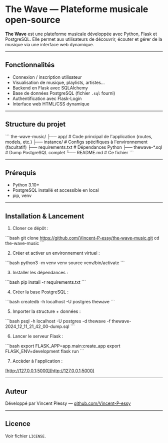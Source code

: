 #  The Wave — Plateforme musicale open-source

**The Wave** est une plateforme musicale développée avec Python, Flask et PostgreSQL. Elle permet aux utilisateurs de découvrir, écouter et gérer de la musique via une interface web dynamique.

---

##  Fonctionnalités

-  Connexion / inscription utilisateur
-  Visualisation de musique, playlists, artistes...
-  Backend en Flask avec SQLAlchemy
-  Base de données PostgreSQL (fichier `.sql` fourni)
-  Authentification avec Flask-Login
-  Interface web HTML/CSS dynamique

---

##  Structure du projet

\`\`\`
the-wave-music/
├── app/                  # Code principal de l'application (routes, models, etc.)
├── instance/             # Configs spécifiques à l'environnement (facultatif)
├── requirements.txt      # Dépendances Python
├── thewave-*.sql         # Dump PostgreSQL complet
└── README.md             # Ce fichier
\`\`\`

---

##  Prérequis

- Python 3.10+
- PostgreSQL installé et accessible en local
- pip, venv

---

##  Installation & Lancement

1. Cloner ce dépôt :

\`\`\`bash
git clone https://github.com/Vincent-P-essy/the-wave-music.git
cd the-wave-music
\`\`\`

2. Créer et activer un environnement virtuel :

\`\`\`bash
python3 -m venv venv
source venv/bin/activate
\`\`\`

3. Installer les dépendances :

\`\`\`bash
pip install -r requirements.txt
\`\`\`

4. Créer la base PostgreSQL :

\`\`\`bash
createdb -h localhost -U postgres thewave
\`\`\`

5. Importer la structure + données :

\`\`\`bash
psql -h localhost -U postgres -d thewave -f thewave-2024_12_11_21_42_00-dump.sql
\`\`\`

6. Lancer le serveur Flask :

\`\`\`bash
export FLASK_APP=app.main:create_app
export FLASK_ENV=development
flask run
\`\`\`

7. Accèder à l'application :

[http://127.0.0.1:5000](http://127.0.0.1:5000)

---

##  Auteur

Développé par Vincent Plessy — [github.com/Vincent-P-essy](https://github.com/Vincent-P-essy)

---

##  Licence

Voir fichier `LICENSE`.
